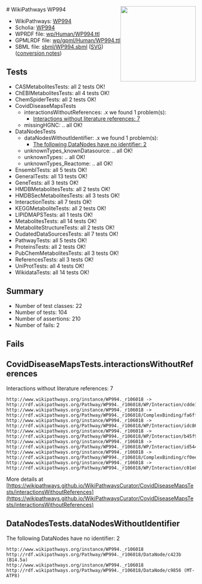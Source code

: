 <img style="float: right; width: 200px" src="../logo.png" />
# WikiPathways WP994

* WikiPathways: [WP994](https://identifiers.org/wikipathways:WP994)
* Scholia: [WP994](https://scholia.toolforge.org/wikipathways/WP994)
* WPRDF file: [wp/Human/WP994.ttl](../wp/Human/WP994.ttl)
* GPMLRDF file: [wp/gpml/Human/WP994.ttl](../wp/gpml/Human/WP994.ttl)
* SBML file: [sbml/WP994.sbml](../sbml/WP994.sbml) ([SVG](../sbml/WP994.svg)) ([conversion notes](../sbml/WP994.txt))

## Tests
* CASMetabolitesTests: all 2 tests OK!
* ChEBIMetabolitesTests: all 4 tests OK!
* ChemSpiderTests: all 2 tests OK!
* CovidDiseaseMapsTests
    * interactionsWithoutReferences: .x we found 1 problem(s):
        * [Interactions without literature references: 7](#2e295935)
    * missingHGNC: .. all OK!
* DataNodesTests
    * dataNodesWithoutIdentifier: .x we found 1 problem(s):
        * [The following DataNodes have no identifier: 2](#d2d32fa1)
    * unknownTypes_knownDatasource: .. all OK!
    * unknownTypes: .. all OK!
    * unknownTypes_Reactome: .. all OK!
* EnsemblTests: all 5 tests OK!
* GeneralTests: all 13 tests OK!
* GeneTests: all 3 tests OK!
* HMDBMetabolitesTests: all 2 tests OK!
* HMDBSecMetabolitesTests: all 3 tests OK!
* InteractionTests: all 7 tests OK!
* KEGGMetaboliteTests: all 2 tests OK!
* LIPIDMAPSTests: all 1 tests OK!
* MetabolitesTests: all 14 tests OK!
* MetaboliteStructureTests: all 2 tests OK!
* OudatedDataSourcesTests: all 7 tests OK!
* PathwayTests: all 5 tests OK!
* ProteinsTests: all 2 tests OK!
* PubChemMetabolitesTests: all 3 tests OK!
* ReferencesTests: all 3 tests OK!
* UniProtTests: all 4 tests OK!
* WikidataTests: all 14 tests OK!


## Summary

* Number of test classes: 22
* Number of tests: 104
* Number of assertions: 210
* Number of fails: 2

## Fails

<a name="2e295935" />

## CovidDiseaseMapsTests.interactionsWithoutReferences

Interactions without literature references: 7
```
http://www.wikipathways.org/instance/WP994._r106018 -> http://rdf.wikipathways.org/Pathway/WP994._r106018/WP/Interaction/cdde1
http://www.wikipathways.org/instance/WP994._r106018 -> http://rdf.wikipathways.org/Pathway/WP994._r106018/ComplexBinding/fa6ff
http://www.wikipathways.org/instance/WP994._r106018 -> http://rdf.wikipathways.org/Pathway/WP994._r106018/WP/Interaction/idc86b05fa
http://www.wikipathways.org/instance/WP994._r106018 -> http://rdf.wikipathways.org/Pathway/WP994._r106018/WP/Interaction/b45f9
http://www.wikipathways.org/instance/WP994._r106018 -> http://rdf.wikipathways.org/Pathway/WP994._r106018/WP/Interaction/id544f1122
http://www.wikipathways.org/instance/WP994._r106018 -> http://rdf.wikipathways.org/Pathway/WP994._r106018/ComplexBinding/cf0ee
http://www.wikipathways.org/instance/WP994._r106018 -> http://rdf.wikipathways.org/Pathway/WP994._r106018/WP/Interaction/c01e8
```

More details at [https://wikipathways.github.io/WikiPathwaysCurator/CovidDiseaseMapsTests/interactionsWithoutReferences](https://wikipathways.github.io/WikiPathwaysCurator/CovidDiseaseMapsTests/interactionsWithoutReferences)

<a name="d2d32fa1" />

## DataNodesTests.dataNodesWithoutIdentifier

The following DataNodes have no identifier: 2
```
http://www.wikipathways.org/instance/WP994._r106018 http://rdf.wikipathways.org/Pathway/WP994._r106018/DataNode/c423b (B14.5a)
http://www.wikipathways.org/instance/WP994._r106018 http://rdf.wikipathways.org/Pathway/WP994._r106018/DataNode/c9856 (MT-ATP8)
```

